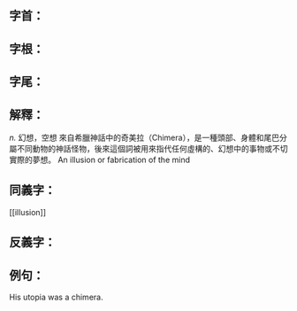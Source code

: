 
## 字首：

## 字根：

## 字尾：


## 解釋：
*n.*
幻想，空想
來自希臘神話中的奇美拉（Chimera），是一種頭部、身體和尾巴分屬不同動物的神話怪物，後來這個詞被用來指代任何虛構的、幻想中的事物或不切實際的夢想。
An illusion or fabrication of the mind

## 同義字：
[[illusion]]

## 反義字：

## 例句：
His utopia was a chimera.

